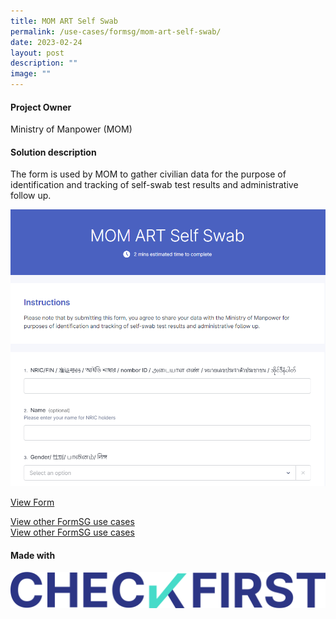 ```yaml
---
title: MOM ART Self Swab
permalink: /use-cases/formsg/mom-art-self-swab/
date: 2023-02-24
layout: post
description: ""
image: ""
---
```

#### **Project Owner**
Ministry of Manpower (MOM)

#### **Solution description**

The form is used by MOM to gather civilian data for the purpose of identification and tracking of self-swab test results and administrative follow up.

[![MOM ART Self Swab digital form](/images/MOM%20ART%20Self%20Swab.png)](https://form.gov.sg/60b81af0f7c4df001210f2b3)

[View Form](https://form.gov.sg/60b81af0f7c4df001210f2b3)

[View other FormSG use cases](https://cms.isomer.gov.sg/sites/ttsh-ogpshowcase/use-cases/formsg/)  
[View other FormSG use cases](https://staging.d2p0smzkoz0iqs.amplifyapp.com/use-cases/formsg/)

#### **Made with**
[![](/images/checkfirst-logo.svg)](https://staging.d2p0smzkoz0iqs.amplifyapp.com/products/checkfirst/description/)